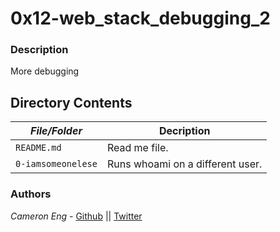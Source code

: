 # 0x12-web_stack_debugging_2
### Description
More debugging

## Directory Contents

|   ***File/Folder***    |  **Decription**                       |
|---------------|---------------------------------------|
| `README.md` |  Read me file. |
| `0-iamsomeonelese` | Runs whoami on a different user. |

### Authors
*Cameron Eng* - [Github](https://github.com/c_eng/) || [Twitter](https://twitter.com/c33Eng)
